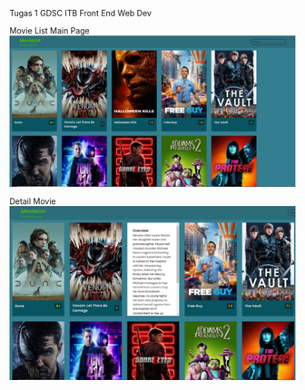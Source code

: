 Tugas 1 GDSC ITB Front End Web Dev

Movie List Main Page
![Halaman Main](List/img/MainPage.PNG)

Detail Movie
![Halaman Overview](List/img/Overview.PNG)